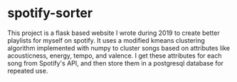 # spotify-sorter
This project is a flask based website I wrote during 2019 to create better playlists for myself on spotify.
It uses a modified kmeans clustering algorithm implemented with numpy to cluster songs based on attributes like acousticness, energy, tempo, and valence. I get these attributes for each song from Spotify's API, and then store them in a postgresql database for repeated use.
